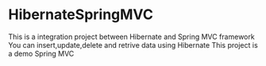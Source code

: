 # HibernateSpringMVC
This is a integration project between Hibernate and Spring MVC framework
You can insert,update,delete and retrive data using Hibernate 
This project is a demo Spring MVC
